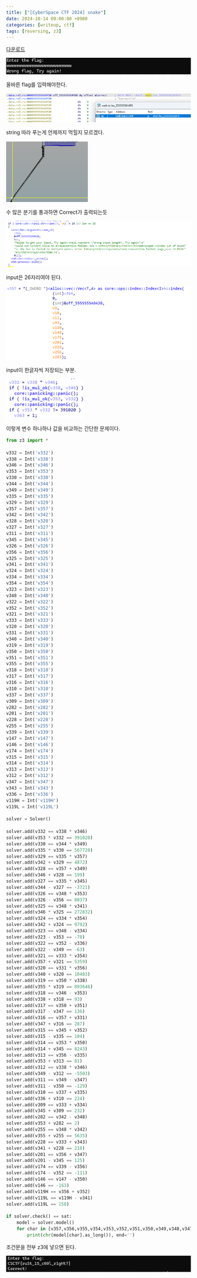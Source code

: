```yaml
---
title: ["[CyberSpace CTF 2024] snake"]
date: 2024-10-14 09:00:00 +0900
categories: [writeup, ctf]
tags: [reversing, z3]
---
```

<a href="/assets/bin/ctf/sole/chal" download>다운로드</a>  
  

![](assets/img/writeup/ctf/sole_writeup/f6gJ8EVXe0SWAswSqqh14EEWUESqd1qOF11OQ4IvzsY=.png)

올바른 flag를 입력해야한다.



![](assets/img/writeup/ctf/sole_writeup/YEksulyS2NCPakOVluCnIQsiwLTWwvcuYk1ua-9VCXw=.png)

string 따라 푸는게 언제까지 먹힐지 모르겠다.

![](assets/img/writeup/ctf/sole_writeup/4naPv4wyj63wzXXNYUG8_hT7UXR0yUG_KB4qy-3fuB8=.png)

수 많은 분기를 통과하면 Correct가 출력되는듯

![](assets/img/writeup/ctf/sole_writeup/j24vK8peny9azpVf5RphkEekhARrOt88Mc9qrlgnfWw=.png)

input은 26자리여야 된다.

![](assets/img/writeup/ctf/sole_writeup/9vFU83FNq5tIWDsiW9hzBJNpgmUC-QIqJKFlK8vyCGU=.png)

input이 한글자씩 저장되는 부분.

![](assets/img/writeup/ctf/sole_writeup/k3Rb0tiERM6efiOtreOhsXocrrxt1CweNSHosMVMvws=.png)

이렇게 변수 하나하나 값을 비교하는 간단한 문제이다.

```python
from z3 import *

v332 = Int('v332')
v338 = Int('v338')
v346 = Int('v346')
v353 = Int('v353')
v330 = Int('v330')
v344 = Int('v344')
v349 = Int('v349')
v335 = Int('v335')
v329 = Int('v329')
v357 = Int('v357')
v342 = Int('v342')
v328 = Int('v328')
v327 = Int('v327')
v311 = Int('v311')
v345 = Int('v345')
v326 = Int('v326')
v356 = Int('v356')
v325 = Int('v325')
v341 = Int('v341')
v324 = Int('v324')
v334 = Int('v334')
v354 = Int('v354')
v323 = Int('v323')
v348 = Int('v348')
v322 = Int('v322')
v352 = Int('v352')
v321 = Int('v321')
v333 = Int('v333')
v320 = Int('v320')
v331 = Int('v331')
v340 = Int('v340')
v319 = Int('v319')
v350 = Int('v350')
v351 = Int('v351')
v355 = Int('v355')
v318 = Int('v318')
v317 = Int('v317')
v316 = Int('v316')
v310 = Int('v310')
v337 = Int('v337')
v309 = Int('v309')
v282 = Int('v282')
v201 = Int('v201')
v228 = Int('v228')
v255 = Int('v255')
v339 = Int('v339')
v147 = Int('v147')
v146 = Int('v146')
v174 = Int('v174')
v315 = Int('v315')
v314 = Int('v314')
v313 = Int('v313')
v312 = Int('v312')
v347 = Int('v347')
v343 = Int('v343')
v336 = Int('v336')
v119H = Int('v119H')
v119L = Int('v119L')

solver = Solver()

solver.add(v332 == v338 * v346)
solver.add(v353 * v332 == 391020)
solver.add(v330 == v344 * v349)
solver.add(v335 * v330 == 567720)
solver.add(v329 == v335 * v357)
solver.add(v342 + v329 == 4872)
solver.add(v328 == v357 + v349)
solver.add(v346 + v328 == 199)
solver.add(v327 == v335 * v345)
solver.add(v344 - v327 == -3721)
solver.add(v326 == v348 * v353)
solver.add(v326 - v356 == 8037)
solver.add(v325 == v348 * v341)
solver.add(v346 * v325 == 272832)
solver.add(v324 == v334 * v354)
solver.add(v342 + v324 == 9792)
solver.add(v323 == v348 - v334)
solver.add(v323 - v353 == -70)
solver.add(v322 == v352 - v336)
solver.add(v322 - v349 == -63)
solver.add(v321 == v333 * v354)
solver.add(v357 + v321 == 5359)
solver.add(v320 == v331 * v356)
solver.add(v340 + v320 == 10483)
solver.add(v319 == v350 * v338)
solver.add(v355 * v319 == 893646)
solver.add(v318 == v346 - v353)
solver.add(v338 + v318 == 93)
solver.add(v317 == v350 + v351)
solver.add(v317 - v347 == 136)
solver.add(v316 == v357 + v331)
solver.add(v347 + v316 == 287)
solver.add(v315 == v345 + v352)
solver.add(v315 - v335 == 104)
solver.add(v314 == v353 * v350)
solver.add(v314 + v345 == 8243)
solver.add(v313 == v356 - v335)
solver.add(v353 + v313 == 81)
solver.add(v312 == v338 * v346)
solver.add(v349 - v312 == -5503)
solver.add(v311 == v349 - v347)
solver.add(v311 - v350 == -129)
solver.add(v310 == v337 + v335)
solver.add(v336 + v310 == 224)
solver.add(v309 == v333 + v334)
solver.add(v345 + v309 == 232)
solver.add(v282 == v342 - v348)
solver.add(v353 + v282 == 2)
solver.add(v255 == v348 * v342)
solver.add(v355 + v255 == 5635)
solver.add(v228 == v333 + v343)
solver.add(v341 + v228 == 210)
solver.add(v201 == v356 + v347)
solver.add(v201 - v345 == 125)
solver.add(v174 == v339 - v356)
solver.add(v174 - v352 == -111)
solver.add(v146 == v147 - v350)
solver.add(v146 == -163)
solver.add(v119H == v356 + v352)
solver.add(v119L == v119H - v341)
solver.add(v119L == 158)

if solver.check() == sat:
    model = solver.model()
    for char in [v357,v356,v355,v354,v353,v352,v351,v350,v349,v348,v347,v346,v345,v344,v343,v342,v341,v340,v339,v338,v337,v336,v335,v334,v333,v331]:
        print(chr(model[char].as_long()), end='')
```

조건문을 전부 z3에 넣으면 된다.

![](assets/img/writeup/ctf/sole_writeup/izGU1jLmZQpMKgsnfy8Tctod3N7Caen_rWttMLIq3fY=.png)

